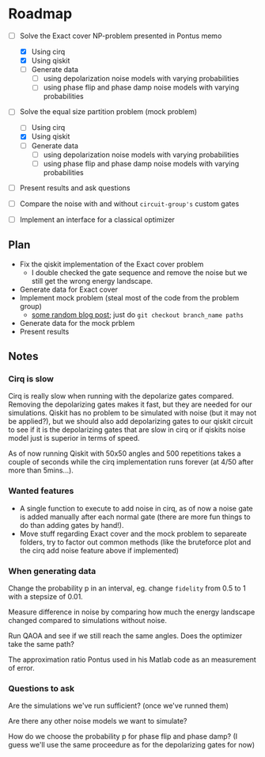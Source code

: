 # Roadmap

- [ ] Solve the Exact cover NP-problem presented in Pontus memo
  - [x] Using cirq
  - [x] Using qiskit
  - [ ] Generate data
    - [ ] using depolarization noise models with varying probabilities
    - [ ] using phase flip and phase damp noise models with varying probabilities
- [ ] Solve the equal size partition problem (mock problem)
  - [ ] Using cirq
  - [x] Using qiskit
  - [ ] Generate data
    - [ ] using depolarization noise models with varying probabilities
    - [ ] using phase flip and phase damp noise models with varying probabilities
- [ ] Present results and ask questions
- [ ] Compare the noise with and without `circuit-group's` custom gates
- [ ] Implement an interface for a classical optimizer


## Plan

* Fix the qiskit implementation of the Exact cover problem
  * I double checked the gate sequence and remove the noise but we still get the wrong energy landscape.
* Generate data for Exact cover
* Implement mock problem (steal most of the code from the problem group)
  * [some random blog post](https://jasonrudolph.com/blog/2009/02/25/git-tip-how-to-merge-specific-files-from-another-branch/); just do `git checkout branch_name paths`
* Generate data for the mock prblem
* Present results


## Notes

### Cirq is slow

Cirq is really slow when running with the depolarize gates compared. Removing the depolarizing gates makes it fast, but they are needed for our simulations. Qiskit has no problem to be simulated with noise (but it may not be applied?), but we should also add depolarizing gates to our qiskit circuit to see if it is the depolarizing gates that are slow in cirq or if qiskits noise model just is superior in terms of speed. 

As of now running Qiskit with 50x50 angles and 500 repetitions takes a couple of seconds while the cirq implementation runs forever (at 4/50 after more than 5mins...).

### Wanted features

* A single function to execute to add noise in cirq, as of now a noise gate is added manually after each normal gate (there are more fun things to do than adding gates by hand!). 
* Move stuff regarding Exact cover and the mock problem to separeate folders, try to factor out common methods (like the bruteforce plot and the cirq add noise feature above if implemented)

### When generating data

Change the probability p in an interval, eg. change `fidelity` from 0.5 to 1 with a stepsize of 0.01.

Measure difference in noise by comparing how much the energy landscape changed compared to simulations without noise.

Run QAOA and see if we still reach the same angles. Does the optimizer take the same path?

The approximation ratio Pontus used in his Matlab code as an measurement of error.


### Questions to ask

Are the simulations we've run sufficient? (once we've runned them)

Are there any other noise models we want to simulate?

How do we choose the probability p for phase flip and phase damp? (I guess we'll use the same proceedure as for the depolarizing gates for now)

 
